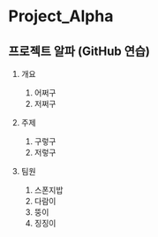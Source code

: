 # Project_Alpha
프로젝트 알파 (GitHub 연습)
----

1. 개요
    1. 어쩌구
    1. 저쩌구
 
2. 주제
    1. 구렇구
    2. 저렇구

3. 팀원
    1. 스폰지밥
    2. 다람이
    3. 뚱이
    4. 징징이

